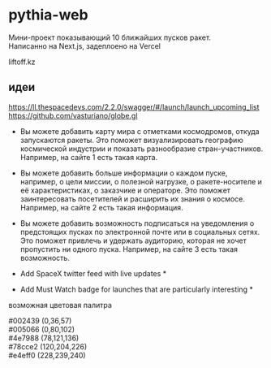 # pythia-web
Мини-проект показывающий 10 ближайших пусков ракет. <br>
Написанно на Next.js, задеплоено на Vercel

liftoff.kz

## идеи
https://ll.thespacedevs.com/2.2.0/swagger/#/launch/launch_upcoming_list
https://github.com/vasturiano/globe.gl

- Вы можете добавить карту мира с отметками космодромов, откуда запускаются ракеты. Это поможет визуализировать географию космической индустрии и показать разнообразие стран-участников. Например, на сайте 1 есть такая карта.

- Вы можете добавить больше информации о каждом пуске, например, о цели миссии, о полезной нагрузке, о ракете-носителе и её характеристиках, о заказчике и операторе. Это поможет заинтересовать посетителей и расширить их знания о космосе. Например, на сайте 2 есть такая информация.

- Вы можете добавить возможность подписаться на уведомления о предстоящих пусках по электронной почте или в социальных сетях. Это поможет привлечь и удержать аудиторию, которая не хочет пропустить ни одного пуска. Например, на сайте 3 есть такая возможность.

- Add SpaceX twitter feed with live updates *

- Add Must Watch badge for launches that are particularly interesting *

<!-- перенос строки markdown -->
возможная цветовая палитра

#002439	(0,36,57) <br>
#005066	(0,80,102) <br>
#4e7988	(78,121,136) <br>
#78cce2	(120,204,226) <br>
#e4eff0	(228,239,240) <br>

